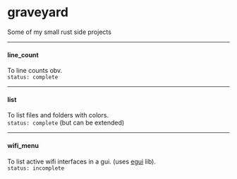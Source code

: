 # graveyard
Some of my small rust side projects

---
#### line_count
To line counts obv. <br />
`status: complete`

---
#### list
To list files and folders with colors. <br />
`status: complete` (but can be extended)

---
#### wifi_menu
To list active wifi interfaces in a gui. (uses [egui](https://github.com/emilk/egui) lib). <br />
`status: incomplete`

